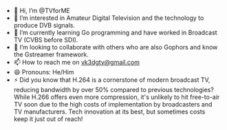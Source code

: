 - 👋 Hi, I’m @TVforME
- 👀 I’m interested in Amateur Digital Television and the technology to produce DVB signals.
- 🌱 I’m currently learning Go programming and have worked in Broadcast TV (CVBS before SDI).
- 💞️ I’m looking to collaborate with others who are also Gophors and know the Gstreamer framework.
- 📫 How to reach me on vk3dgtv@gmail.com
- 😄 Pronouns: He/Him
- ⚡ Did you know that H.264 is a cornerstone of modern broadcast TV, reducing bandwidth by over 50% compared to previous technologies? While H.266 offers even more compression, it's unlikely to hit free-to-air TV soon due to the high costs of implementation by broadcasters and TV manufacturers. Tech innovation at its best, but sometimes costs keep it just out of reach!

<!---
TVforME/TVforME is a ✨ special ✨ repository because its `README.md` (this file) appears on your GitHub profile.
You can click the Preview link to take a look at your changes.
--->
